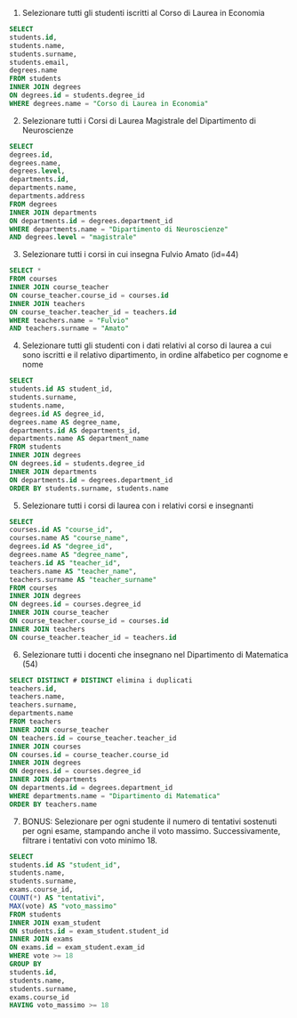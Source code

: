 1. Selezionare tutti gli studenti iscritti al Corso di Laurea in Economia

```sql
SELECT
students.id,
students.name,
students.surname,
students.email,
degrees.name
FROM students
INNER JOIN degrees
ON degrees.id = students.degree_id
WHERE degrees.name = "Corso di Laurea in Economia"
```

2. Selezionare tutti i Corsi di Laurea Magistrale del Dipartimento di Neuroscienze

```sql
SELECT
degrees.id,
degrees.name,
degrees.level,
departments.id,
departments.name,
departments.address
FROM degrees
INNER JOIN departments
ON departments.id = degrees.department_id
WHERE departments.name = "Dipartimento di Neuroscienze"
AND degrees.level = "magistrale"
```

3. Selezionare tutti i corsi in cui insegna Fulvio Amato (id=44)

```sql
SELECT *
FROM courses
INNER JOIN course_teacher
ON course_teacher.course_id = courses.id
INNER JOIN teachers
ON course_teacher.teacher_id = teachers.id
WHERE teachers.name = "Fulvio"
AND teachers.surname = "Amato"
```

4. Selezionare tutti gli studenti con i dati relativi al corso di laurea a cui sono iscritti e il relativo dipartimento, in ordine alfabetico per cognome e nome

```sql
SELECT
students.id AS student_id,
students.surname,
students.name,
degrees.id AS degree_id,
degrees.name AS degree_name,
departments.id AS departments_id,
departments.name AS department_name
FROM students
INNER JOIN degrees
ON degrees.id = students.degree_id
INNER JOIN departments
ON departments.id = degrees.department_id
ORDER BY students.surname, students.name
```

5. Selezionare tutti i corsi di laurea con i relativi corsi e insegnanti

```sql
SELECT
courses.id AS "course_id",
courses.name AS "course_name",
degrees.id AS "degree_id",
degrees.name AS "degree_name",
teachers.id AS "teacher_id",
teachers.name AS "teacher_name",
teachers.surname AS "teacher_surname"
FROM courses
INNER JOIN degrees
ON degrees.id = courses.degree_id
INNER JOIN course_teacher
ON course_teacher.course_id = courses.id
INNER JOIN teachers
ON course_teacher.teacher_id = teachers.id
```

6. Selezionare tutti i docenti che insegnano nel Dipartimento di Matematica (54)

```sql
SELECT DISTINCT # DISTINCT elimina i duplicati
teachers.id,
teachers.name,
teachers.surname,
departments.name
FROM teachers
INNER JOIN course_teacher
ON teachers.id = course_teacher.teacher_id
INNER JOIN courses
ON courses.id = course_teacher.course_id
INNER JOIN degrees
ON degrees.id = courses.degree_id
INNER JOIN departments
ON departments.id = degrees.department_id
WHERE departments.name = "Dipartimento di Matematica"
ORDER BY teachers.name
```

7. BONUS: Selezionare per ogni studente il numero di tentativi sostenuti per ogni esame, stampando anche il voto massimo. Successivamente, filtrare i tentativi con voto minimo 18.

```sql
SELECT
students.id AS "student_id",
students.name,
students.surname,
exams.course_id,
COUNT(*) AS "tentativi",
MAX(vote) AS "voto_massimo"
FROM students
INNER JOIN exam_student
ON students.id = exam_student.student_id
INNER JOIN exams
ON exams.id = exam_student.exam_id
WHERE vote >= 18
GROUP BY
students.id,
students.name,
students.surname,
exams.course_id
HAVING voto_massimo >= 18
```
